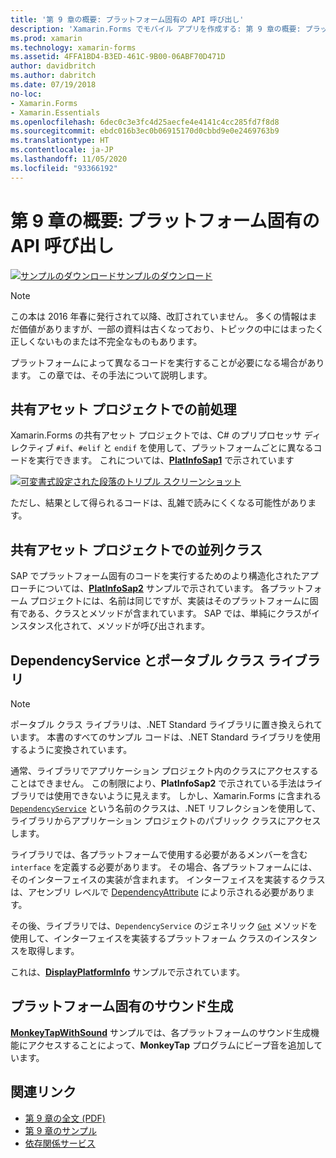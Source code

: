 ```yaml
---
title: '第 9 章の概要: プラットフォーム固有の API 呼び出し'
description: 'Xamarin.Forms でモバイル アプリを作成する: 第 9 章の概要: プラットフォーム固有の API 呼び出し'
ms.prod: xamarin
ms.technology: xamarin-forms
ms.assetid: 4FFA1BD4-B3ED-461C-9B00-06ABF70D471D
author: davidbritch
ms.author: dabritch
ms.date: 07/19/2018
no-loc:
- Xamarin.Forms
- Xamarin.Essentials
ms.openlocfilehash: 6dec0c3e3fc4d25aecfe4e4141c4cc285fd7f8d8
ms.sourcegitcommit: ebdc016b3ec0b06915170d0cbbd9e0e2469763b9
ms.translationtype: HT
ms.contentlocale: ja-JP
ms.lasthandoff: 11/05/2020
ms.locfileid: "93366192"
---
```

# <a name="summary-of-chapter-9-platform-specific-api-calls"></a>第 9 章の概要: プラットフォーム固有の API 呼び出し

[![サンプルのダウンロード](~/media/shared/download.png)サンプルのダウンロード](https://github.com/xamarin/xamarin-forms-book-samples/tree/master/Chapter09)

> [!NOTE]
> この本は 2016 年春に発行されて以降、改訂されていません。 多くの情報はまだ価値がありますが、一部の資料は古くなっており、トピックの中にはまったく正しくないものまたは不完全なものもあります。

プラットフォームによって異なるコードを実行することが必要になる場合があります。 この章では、その手法について説明します。

## <a name="preprocessing-in-the-shared-asset-project"></a>共有アセット プロジェクトでの前処理

Xamarin.Forms の共有アセット プロジェクトでは、C# のプリプロセッサ ディレクティブ `#if`、`#elif` と `endif` を使用して、プラットフォームごとに異なるコードを実行できます。 これについては、[**PlatInfoSap1**](https://github.com/xamarin/xamarin-forms-book-samples/tree/master/Chapter09/PlatInfoSap1) で示されています

[![可変書式設定された段落のトリプル スクリーンショット](images/ch09fg01-small.png "デバイス モデルとオペレーティング システム")](images/ch09fg01-large.png#lightbox "デバイス モデルとオペレーティング システム")

ただし、結果として得られるコードは、乱雑で読みにくくなる可能性があります。

## <a name="parallel-classes-in-the-shared-asset-project"></a>共有アセット プロジェクトでの並列クラス

SAP でプラットフォーム固有のコードを実行するためのより構造化されたアプローチについては、[**PlatInfoSap2**](https://github.com/xamarin/xamarin-forms-book-samples/tree/master/Chapter09/PlatInfoSap2) サンプルで示されています。 各プラットフォーム プロジェクトには、名前は同じですが、実装はそのプラットフォームに固有である、クラスとメソッドが含まれています。 SAP では、単純にクラスがインスタンス化されて、メソッドが呼び出されます。

## <a name="dependencyservice-and-the-portable-class-library"></a>DependencyService とポータブル クラス ライブラリ

> [!NOTE]
> ポータブル クラス ライブラリは、.NET Standard ライブラリに置き換えられています。 本書のすべてのサンプル コードは、.NET Standard ライブラリを使用するように変換されています。

通常、ライブラリでアプリケーション プロジェクト内のクラスにアクセスすることはできません。 この制限により、**PlatInfoSap2** で示されている手法はライブラリでは使用できないように見えます。 しかし、Xamarin.Forms に含まれる [`DependencyService`](xref:Xamarin.Forms.DependencyService) という名前のクラスは、.NET リフレクションを使用して、ライブラリからアプリケーション プロジェクトのパブリック クラスにアクセスします。

ライブラリでは、各プラットフォームで使用する必要があるメンバーを含む `interface` を定義する必要があります。 その場合、各プラットフォームには、そのインターフェイスの実装が含まれます。 インターフェイスを実装するクラスは、アセンブリ レベルで [DependencyAttribute](xref:Xamarin.Forms.DependencyAttribute) により示される必要があります。

その後、ライブラリでは、`DependencyService` のジェネリック [`Get`](xref:Xamarin.Forms.DependencyService.Get*) メソッドを使用して、インターフェイスを実装するプラットフォーム クラスのインスタンスを取得します。

これは、[**DisplayPlatformInfo**](https://github.com/xamarin/xamarin-forms-book-samples/tree/master/Chapter09/DisplayPlatformInfo) サンプルで示されています。

## <a name="platform-specific-sound-generation"></a>プラットフォーム固有のサウンド生成

[**MonkeyTapWithSound**](https://github.com/xamarin/xamarin-forms-book-samples/tree/master/Chapter09/MonkeyTapWithSound) サンプルでは、各プラットフォームのサウンド生成機能にアクセスすることによって、**MonkeyTap** プログラムにビープ音を追加しています。

## <a name="related-links"></a>関連リンク

- [第 9 章の全文 (PDF)](https://download.xamarin.com/developer/xamarin-forms-book/XamarinFormsBook-Ch09-Apr2016.pdf)
- [第 9 章のサンプル](https://github.com/xamarin/xamarin-forms-book-samples/tree/master/Chapter09)
- [依存関係サービス](~/xamarin-forms/app-fundamentals/dependency-service/index.md)
